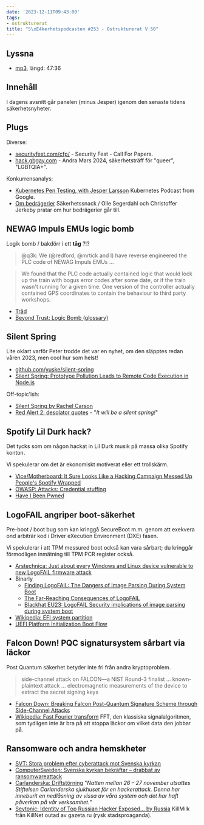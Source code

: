 ```yaml
---
date: '2023-12-11T09:43:00'
tags:
- ostrukturerat
title: "S\xE4kerhetspodcasten #253 - Ostrukturerat V.50"
---
```

## Lyssna
* [mp3](https://traffic.libsyn.com/secure/sakerhetspodcasten/2023-12-06_Sakerhetspodcasten.mp3?dest-id=117848), längd: 47:36

## Innehåll

I dagens avsnitt går panelen (minus Jesper) igenom den senaste tidens säkerhetsnyheter.

## Plugs

Diverse:

* [securityfest.com/cfp/](https://securityfest.com/cfp/) - Security Fest - Call For Papers.
* [hack.gbgay.com](http://hack.gbgay.com/) - Andra Mars 2024, säkerhetsträff för "queer", "LGBTQIA+".

Konkurrensanalys:

* [Kubernetes Pen Testing, with Jesper Larsson](https://kubernetespodcast.com/episode/213-pentesting/)
  Kubernetes Podcast from Google.
* [Om bedrägerier](https://fsecure.libsyn.com/om-bedrgerier)
  Säkerhetssnack / Olle Segerdahl och Christoffer Jerkeby pratar om hur bedrägerier går till.

## NEWAG Impuls EMUs logic bomb

Logik bomb / bakdörr i ett **tåg** ?!?

> @q3k: We (@redford, @mrtick and I) have reverse engineered the PLC code of
> NEWAG Impuls EMUs ...

> We found that the PLC code actually contained logic that would lock up the
> train with bogus error codes after some date, or if the train wasn't
> running for a given time. One version of the controller actually contained
> GPS coordinates to contain the behaviour to third party workshops.

* [Tråd](https://social.hackerspace.pl/@q3k/111528162462505087)
* [Beyond Trust: Logic Bomb (glossary)](https://www.beyondtrust.com/resources/glossary/logic-bomb)

## Silent Spring

Lite oklart varför Peter trodde det var en nyhet, om den släpptes redan våren 2023, men cool hur som helst!

* [github.com/yuske/silent-spring](https://github.com/yuske/silent-spring)
* [Silent Spring: Prototype Pollution Leads to Remote Code Execution in Node.js](https://github.com/yuske/silent-spring/blob/master/silent-spring-full-version.pdf)

Off-topic'ish:
* [Silent Spring by Rachel Carson](https://en.wikipedia.org/wiki/Silent_Spring)
* [Red Alert 2: desolator quotes](https://www.youtube.com/watch?v=Id9c5PiJ9KY) - "_It will be a silent spring!_"

## Spotify Lil Durk hack?

Det tycks som om någon hackat in Lil Durk musik på massa olika Spotify konton.

Vi spekulerar om det är ekonomiskt motiverat eller ett trollskärm.

* [Vice/Motherboard: It Sure Looks Like a Hacking Campaign Messed Up People's Spotify Wrapped](https://www.vice.com/en/article/epvk9p/spotify-wrapped-hack-lil-durk)
* [OWASP: Attacks: Credential stuffing](https://owasp.org/www-community/attacks/Credential_stuffing)
* [Have I Been Pwned](https://haveibeenpwned.com/)

## LogoFAIL angriper boot-säkerhet

Pre-boot / boot bug som kan kringgå SecureBoot m.m. genom att exekvera ond arbiträr kod i Driver eXecution Environment (DXE) fasen.

Vi spekulerar i att TPM messured boot också kan vara sårbart; du kringgår förmodligen inmätning till TPM PCR register också.

* [Arstechnica: Just about every Windows and Linux device vulnerable to new LogoFAIL firmware attack](https://arstechnica.com/security/2023/12/just-about-every-windows-and-linux-device-vulnerable-to-new-logofail-firmware-attack/)
* Binarly
  * [Finding LogoFAIL: The Dangers of Image Parsing During System Boot](https://binarly.io/posts/finding_logofail_the_dangers_of_image_parsing_during_system_boot/)
  * [The Far-Reaching Consequences of LogoFAIL](https://binarly.io/posts/The_Far_Reaching_Consequences_of_LogoFAIL/)
  * [Blackhat EU23: LogoFAIL Security implications of image parsing during system boot](https://i.blackhat.com/EU-23/Presentations/EU-23-Pagani-LogoFAIL-Security-Implications-of-Image_REV2.pdf)
* [Wikipedia: EFI system partition](https://en.wikipedia.org/wiki/EFI_system_partition)
* [UEFI Platform Initialization Boot Flow](https://github.com/tianocore/tianocore.github.io/wiki/PI-Boot-Flow)

## Falcon Down! PQC signatursystem sårbart via läckor

Post Quantum säkerhet betyder inte fri från andra kryptoproblem.

> side-channel attack on FALCON—a NIST Round-3 finalist ...
> known-plaintext attack ...
> electromagnetic measurements of the device to extract the secret signing keys

* [Falcon Down: Breaking Falcon Post-Quantum Signature Scheme through Side-Channel Attacks](https://eprint.iacr.org/2021/772)
* [Wikipedia: Fast Fourier transform](https://en.wikipedia.org/wiki/Fast_Fourier_transform)
  FFT, den klassiska signalalgoritmen, som tydligen inte är bra på att stoppa läckor om vilket data den jobbar på.

## Ransomware och andra hemskheter

* [SVT: Stora problem efter cyberattack mot Svenska kyrkan](https://www.svt.se/nyheter/lokalt/helsingborg/stora-problem-efter-cyberattack-mot-svenska-kyrkan--wv2vhq)
* [ComputerSweden: Svenska kyrkan bekräftar – drabbat av ransomwareattack](https://computersweden.idg.se/2.2683/1.780522/svenska-kyrkan-bekraftar-drabbat-av-ransomwareattack)
* [Carlanderska: Driftstörning](https://carlanderska.se/driftstorning-nov-2023/)
  "_Natten mellan 26 – 27 november utsattes Stiftelsen Carlanderska sjukhuset för en hackerattack. Denna har inneburit en nedlåsning av vissa av våra system och det har haft påverkan på vår verksamhet._"
* [Seytonic: Identity of Top Russian Hacker Exposed... by Russia](https://www.youtube.com/watch?v=geX2kGnw3Ck)
  KillMilk från KillNet outad av gazeta.ru (rysk stadsproaganda).
